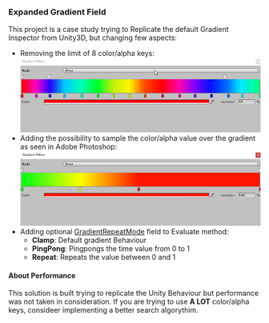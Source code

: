 ### Expanded Gradient Field 

This project is a case study  trying to Replicate the default Gradient Inspector from Unity3D, but changing few aspects:

- Removing the limit of 8 color/alpha keys:
![](.Docs/Images/gradientKeys.gif)
- Adding the possibility to sample the color/alpha value over the gradient as seen in Adobe Photoshop:
![](.Docs/Images/colorPicker.gif)
- Adding optional [GradientRepeatMode](Scripts/GradientRepeatMode.cs) field to Evaluate method:
	- **Clamp**: Default gradient Behaviour
	- **PingPong**: Pingpongs the time value from 0 to 1
	- **Repeat**: Repeats the value between 0 and 1

#### About Performance
This solution is built trying to replicate the Unity Behaviour but performance was not taken in consideration. If you are trying to use **A LOT** color/alpha keys, consideer implementing a better search algorythim.